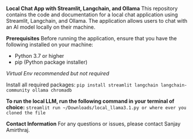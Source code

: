 **Local Chat App with Streamlit, Langchain, and Ollama**
This repository contains the code and documentation for a local chat application using Streamlit, Langchain, and Ollama. The application allows users to chat with an AI model locally on their machine.

**Prerequisites**
Before running the application, ensure that you have the following installed on your machine:
* Python 3.7 or higher
* pip (Python package installer)

_Virtual Env recommended but not required_

Install all required packages:
```pip install streamlit langchain langchain-community ollama chromadb```

**To run the local LLM, run the following command in your terminal of choice:**
```streamlit run ~/Downloads/local_llama3.1.py or where ever you cloned the file```

**Contact Information**
For any questions or issues, please contact Sanjay Amirthraj.
